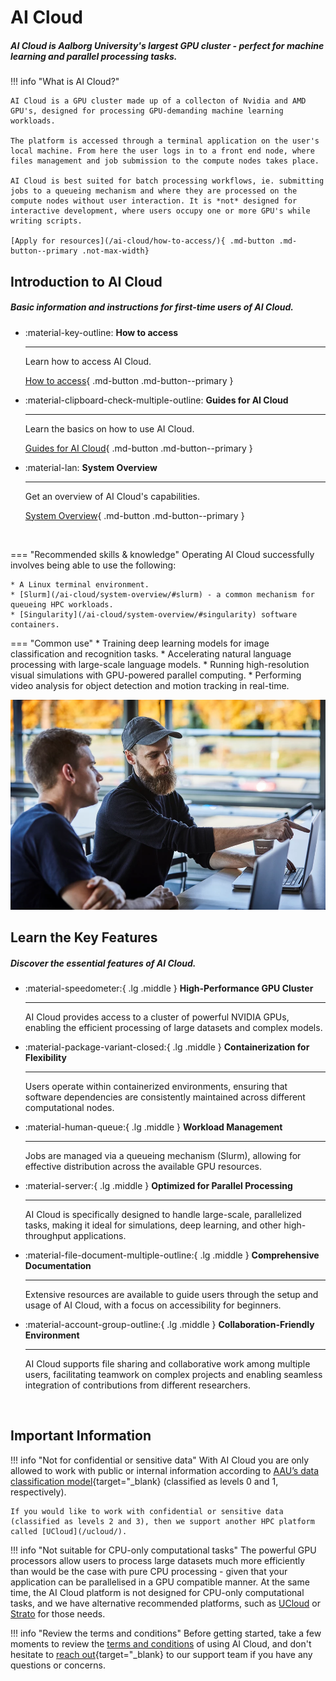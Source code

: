 # AI Cloud

##### AI Cloud is Aalborg University's largest GPU cluster - perfect for machine learning and parallel processing tasks.

!!! info "What is AI Cloud?"

    AI Cloud is a GPU cluster made up of a collecton of Nvidia and AMD GPU's, designed for processing GPU-demanding machine learning workloads. 

    The platform is accessed through a terminal application on the user's local machine. From here the user logs in to a front end node, where files management and job submission to the compute nodes takes place.

    AI Cloud is best suited for batch processing workflows, ie. submitting jobs to a queueing mechanism and where they are processed on the compute nodes without user interaction. It is *not* designed for interactive development, where users occupy one or more GPU's while writing scripts.

    [Apply for resources](/ai-cloud/how-to-access/){ .md-button .md-button--primary .not-max-width}

## Introduction to AI Cloud

##### Basic information and instructions for first-time users of AI Cloud.

<div class="grid cards grid-three grid-button-bottom" markdown>

<!--
Icons can be searched and found here:
https://squidfunk.github.io/mkdocs-material/reference/icons-emojis/ (best, is to use the ones starting with material)
-->

- :material-key-outline: __How to access__ 

    ---

    Learn how to access AI Cloud.
  
    [How to access](/ai-cloud/how-to-access/){ .md-button .md-button--primary }

- :material-clipboard-check-multiple-outline: __Guides for AI Cloud__ 

    ---

    Learn the basics on how to use AI Cloud.

    [Guides for AI Cloud](/ai-cloud/getting-started/){ .md-button .md-button--primary }

- :material-lan: __System Overview__ 

    ---

    Get an overview of AI Cloud's capabilities.

    [System Overview](/ai-cloud/system-overview/){ .md-button .md-button--primary }

</div>


<br> <!-- Just a little break -->

<div class="grid" markdown>

=== "Recommended skills & knowledge"
    Operating AI Cloud successfully involves being able to use the following:
    
    * A Linux terminal environment.
    * [Slurm](/ai-cloud/system-overview/#slurm) - a common mechanism for queueing HPC workloads.
    * [Singularity](/ai-cloud/system-overview/#singularity) software containers.

=== "Common use"
    * Training deep learning models for image classification and recognition tasks.
    * Accelerating natural language processing with large-scale language models.
    * Running high-resolution visual simulations with GPU-powered parallel computing.
    * Performing video analysis for object detection and motion tracking in real-time.



![Image title](/assets/img/ai-cloud/ai-cloud-hero.webp)

</div>

## Learn the Key Features

##### Discover the essential features of AI Cloud.


<div class="grid cards grid-three" markdown>

<!--
Icons can be searched and found here:
https://squidfunk.github.io/mkdocs-material/reference/icons-emojis/ (best, is to use the ones starting with material)
-->


-   :material-speedometer:{ .lg .middle } __High-Performance GPU Cluster__

    ---
    
    AI Cloud provides access to a cluster of powerful NVIDIA GPUs, enabling the efficient processing of large datasets and complex models.

-   :material-package-variant-closed:{ .lg .middle } __Containerization for Flexibility__

    ---
    
    Users operate within containerized environments, ensuring that software dependencies are consistently maintained across different computational nodes.

-   :material-human-queue:{ .lg .middle } __Workload Management__

    ---
    
    Jobs are managed via a queueing mechanism (Slurm), allowing for effective distribution across the available GPU resources.

-   :material-server:{ .lg .middle } __Optimized for Parallel Processing__

    ---
    
    AI Cloud is specifically designed to handle large-scale, parallelized tasks, making it ideal for simulations, deep learning, and other high-throughput applications.

-   :material-file-document-multiple-outline:{ .lg .middle } __Comprehensive Documentation__

    ---
    
    Extensive resources are available to guide users through the setup and usage of AI Cloud, with a focus on accessibility for beginners.

-   :material-account-group-outline:{ .lg .middle } __Collaboration-Friendly Environment__

    ---
    
    AI Cloud supports file sharing and collaborative work among multiple users, facilitating teamwork on complex projects and enabling seamless integration of contributions from different researchers.

</div>

<br> <!-- Just a little break -->

<!--
## Use cases

##### Find out how AI Cloud can be effectively utilized in certain computing practices.

<div class="grid cards grid-three" markdown>

-   __Transformer methods with large amount of data__

    ---

    AI Cloud might be a relevant choice when working with transformer methods in deep learning, and when the analysis involves a great amount of data– particularly image or video data. In this scenario, a good practice would be to test your jobs locally on a smaller scale, and involve the HPC afterwards, as it might take a long time to finish – depending how large is the data set you are working on.

-   __Electricity price forecasting__

    ---

    Integrate machine learning in your project to identify patterns in electricity price forecasting and develop large models with the use of AI Cloud's access to a powerful GPU, which provides processing power capable of dealing with large and complex datasets.

-   __Training large language models__

    ---

    Train large language models thanks to the powerful GPU which AI Cloud provides. You can accelerate various cloud workloads in parallel data processing and develop models for human-robot interaction or image classification. Integrate large datasets in your projects and train your models on HPC servers.

-   __Object recognition__

    ---

    Consider involving AI Cloud for training large neural networks for object recognition. The powerful GPU allows for achieving high-performance processing by integrating parallel computing into your project, which will also make the training process faster. With AI Cloud, you can integrate large data sets into your analysis and run short sampling tests to make sure the further processes are correct, fast, and convenient.

-   __Running atomistic simulations__

    ---

    Consider involving AI Cloud if in your project you are planning to run atomistic simulations. Powerful GPU processing is relevant when applying various methods for simulating materials and minerals on an atomic level, which might require running parallel simulations or many related scientific computing applications - which are supported by AI Cloud.

</div>
-->

<!-- <br> --> <!-- Just a little break -->

## Important Information

!!! info "Not for confidential or sensitive data"
    With AI Cloud you are only allowed to work with public or internal information according to [AAU’s data classification model](https://www.security.aau.dk/data-classification){target="_blank} (classified as levels 0 and 1, respectively).

    If you would like to work with confidential or sensitive data (classified as levels 2 and 3), then we support another HPC platform called [UCloud](/ucloud/).

!!! info "Not suitable for CPU-only computational tasks"
    The powerful GPU processors allow users to process large datasets much more efficiently than would be the case with pure CPU processing - given that your application can be parallelised in a GPU compatible manner. At the same time, the AI Cloud platform is not designed for CPU-only computational tasks, and we have alternative recommended platforms, such as [UCloud](/ucloud/) or [Strato](/strato/) for those needs.

!!! info "Review the terms and conditions"
    Before getting started, take a few moments to review the [terms and conditions](/ai-cloud/terms-and-conditions/) of using AI Cloud, and don't hesitate to [reach out](https://serviceportal.aau.dk/serviceportal?id=emp_taxonomy_topic&topic_id=82a253e8838fc21053711d447daad328){target="_blank} to our support team if you have any questions or concerns.
